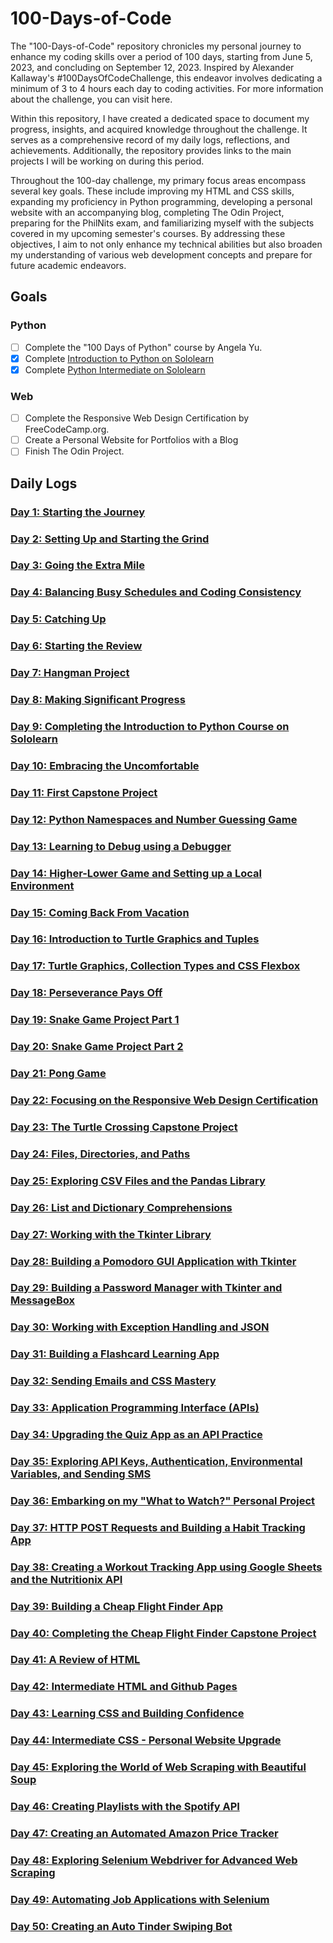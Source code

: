 # 100-Days-of-Code

The "100-Days-of-Code" repository chronicles my personal journey to enhance my coding skills over a period of 100 days, starting from June 5, 2023, and concluding on September 12, 2023. Inspired by Alexander Kallaway's #100DaysOfCodeChallenge, this endeavor involves dedicating a minimum of 3 to 4 hours each day to coding activities. For more information about the challenge, you can visit here.

Within this repository, I have created a dedicated space to document my progress, insights, and acquired knowledge throughout the challenge. It serves as a comprehensive record of my daily logs, reflections, and achievements. Additionally, the repository provides links to the main projects I will be working on during this period.

Throughout the 100-day challenge, my primary focus areas encompass several key goals. These include improving my HTML and CSS skills, expanding my proficiency in Python programming, developing a personal website with an accompanying blog, completing The Odin Project, preparing for the PhilNits exam, and familiarizing myself with the subjects covered in my upcoming semester's courses. By addressing these objectives, I aim to not only enhance my technical abilities but also broaden my understanding of various web development concepts and prepare for future academic endeavors.

## Goals

### Python

- [ ] Complete the "100 Days of Python" course by Angela Yu.
- [x] Complete [Introduction to Python on Sololearn](https://www.sololearn.com/certificates/CC-OESSQKOJ)
- [x] Complete [Python Intermediate on Sololearn](https://www.sololearn.com/certificates/CC-ZHQFMUNW)

### Web

- [ ] Complete the Responsive Web Design Certification by FreeCodeCamp.org.
- [ ] Create a Personal Website for Portfolios with a Blog
- [ ] Finish The Odin Project.

<!-- ### School
- [ ] Begin reviewing for the PhilNits exam.
- [ ] Start studying for my courses in the first semester of AY 2023-2024. -->

## Daily Logs

### [Day 1: Starting the Journey](https://github.com/johnivanpuayap/100-days-of-code/tree/main/Day%2001)

### [Day 2: Setting Up and Starting the Grind](https://github.com/johnivanpuayap/100-days-of-code/tree/main/Day%2002)

### [Day 3: Going the Extra Mile](https://github.com/johnivanpuayap/100-days-of-code/tree/main/Day%2003)

### [Day 4: Balancing Busy Schedules and Coding Consistency](https://github.com/johnivanpuayap/100-days-of-code/tree/main/Day%2004)

### [Day 5: Catching Up](https://github.com/johnivanpuayap/100-days-of-code/tree/main/Day%2005)

### [Day 6: Starting the Review](https://github.com/johnivanpuayap/100-days-of-code/tree/main/Day%2006)

### [Day 7: Hangman Project](https://github.com/johnivanpuayap/100-days-of-code/tree/main/Day%2007)

### [Day 8: Making Significant Progress](https://github.com/johnivanpuayap/100-days-of-code/tree/main/Day%2008)

### [Day 9: Completing the Introduction to Python Course on Sololearn](https://github.com/johnivanpuayap/100-days-of-code/tree/main/Day%2009)

### [Day 10: Embracing the Uncomfortable](https://github.com/johnivanpuayap/100-days-of-code/tree/main/Day%2010)

### [Day 11: First Capstone Project](https://github.com/johnivanpuayap/100-days-of-code/tree/main/Day%2011)

### [Day 12: Python Namespaces and Number Guessing Game](https://github.com/johnivanpuayap/100-days-of-code/tree/main/Day%2012)

### [Day 13: Learning to Debug using a Debugger](https://github.com/johnivanpuayap/100-days-of-code/tree/main/Day%2013)

### [Day 14: Higher-Lower Game and Setting up a Local Environment](https://github.com/johnivanpuayap/100-days-of-code/tree/main/Day%2014)

### [Day 15: Coming Back From Vacation](https://github.com/johnivanpuayap/100-days-of-code/tree/main/Day%2015)

### [Day 16: Introduction to Turtle Graphics and Tuples](https://github.com/johnivanpuayap/100-days-of-code/tree/main/Day%2016)

### [Day 17: Turtle Graphics, Collection Types and CSS Flexbox](https://github.com/johnivanpuayap/100-days-of-code/tree/main/Day%2017)

### [Day 18: Perseverance Pays Off](https://github.com/johnivanpuayap/100-days-of-code/tree/main/Day%2018)

### [Day 19: Snake Game Project Part 1](https://github.com/johnivanpuayap/100-days-of-code/tree/main/Day%2019)

### [Day 20: Snake Game Project Part 2](https://github.com/johnivanpuayap/100-days-of-code/tree/main/Day%2020)

### [Day 21: Pong Game](https://github.com/johnivanpuayap/100-days-of-code/tree/main/Day%2021)

### [Day 22: Focusing on the Responsive Web Design Certification](https://github.com/johnivanpuayap/100-days-of-code/tree/main/Day%2022)

### [Day 23: The Turtle Crossing Capstone Project](https://github.com/johnivanpuayap/100-days-of-code/tree/main/Day%2023)

### [Day 24: Files, Directories, and Paths](https://github.com/johnivanpuayap/100-days-of-code/tree/main/Day%2024)

### [Day 25: Exploring CSV Files and the Pandas Library](https://github.com/johnivanpuayap/100-days-of-code/tree/main/Day%2025)

### [Day 26: List and Dictionary Comprehensions](https://github.com/johnivanpuayap/100-days-of-code/tree/main/Day%2026)

### [Day 27: Working with the Tkinter Library](https://github.com/johnivanpuayap/100-days-of-code/tree/main/Day%2027)

### [Day 28: Building a Pomodoro GUI Application with Tkinter](https://github.com/johnivanpuayap/100-days-of-code/tree/main/Day%2028)

### [Day 29: Building a Password Manager with Tkinter and MessageBox](https://github.com/johnivanpuayap/100-days-of-code/tree/main/Day%2029)

### [Day 30: Working with Exception Handling and JSON](https://github.com/johnivanpuayap/100-days-of-code/tree/main/Day%2030)

### [Day 31: Building a Flashcard Learning App](https://github.com/johnivanpuayap/100-days-of-code/tree/main/Day%2031)

### [Day 32: Sending Emails and CSS Mastery](https://github.com/johnivanpuayap/100-days-of-code/tree/main/Day%2032)

### [Day 33: Application Programming Interface (APIs)](https://github.com/johnivanpuayap/100-days-of-code/tree/main/Day%2033)

### [Day 34: Upgrading the Quiz App as an API Practice](https://github.com/johnivanpuayap/100-days-of-code/tree/main/Day%2034)

### [Day 35: Exploring API Keys, Authentication, Environmental Variables, and Sending SMS](https://github.com/johnivanpuayap/100-days-of-code/tree/main/Day%2035)

### [Day 36: Embarking on my "What to Watch?" Personal Project](https://github.com/johnivanpuayap/100-days-of-code/tree/main/Day%2036)

### [Day 37: HTTP POST Requests and Building a Habit Tracking App](https://github.com/johnivanpuayap/100-days-of-code/tree/main/Day%2037)

### [Day 38: Creating a Workout Tracking App using Google Sheets and the Nutritionix API](https://github.com/johnivanpuayap/100-days-of-code/tree/main/Day%2038)

### [Day 39: Building a Cheap Flight Finder App](https://github.com/johnivanpuayap/100-days-of-code/tree/main/Day%2039)

### [Day 40: Completing the Cheap Flight Finder Capstone Project](https://github.com/johnivanpuayap/100-days-of-code/tree/main/Day%2040)

### [Day 41: A Review of HTML](https://github.com/johnivanpuayap/100-days-of-code/tree/main/Day%2041)

### [Day 42: Intermediate HTML and Github Pages](https://github.com/johnivanpuayap/100-days-of-code/tree/main/Day%2042)

### [Day 43: Learning CSS and Building Confidence](https://github.com/johnivanpuayap/100-days-of-code/tree/main/Day%2043)

### [Day 44: Intermediate CSS - Personal Website Upgrade](https://github.com/johnivanpuayap/100-days-of-code/tree/main/Day%2044)

### [Day 45: Exploring the World of Web Scraping with Beautiful Soup](https://github.com/johnivanpuayap/100-days-of-code/tree/main/Day%2045)

### [Day 46: Creating Playlists with the Spotify API](https://github.com/johnivanpuayap/100-days-of-code/tree/main/Day%2046)

### [Day 47: Creating an Automated Amazon Price Tracker](https://github.com/johnivanpuayap/100-days-of-code/tree/main/Day%2047)

### [Day 48: Exploring Selenium Webdriver for Advanced Web Scraping](https://github.com/johnivanpuayap/100-days-of-code/tree/main/Day%2048)

### [Day 49: Automating Job Applications with Selenium](https://github.com/johnivanpuayap/100-days-of-code/tree/main/Day%2049)

### [Day 50: Creating an Auto Tinder Swiping Bot](https://github.com/johnivanpuayap/100-days-of-code/tree/main/Day%2050)

